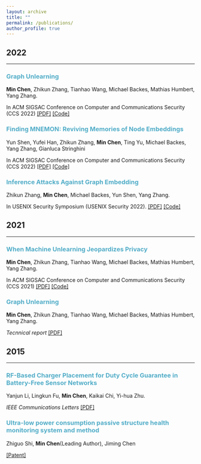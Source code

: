 ```yaml
---
layout: archive
title: ""
permalink: /publications/
author_profile: true
---
```


## 2022
___

### <span style="color:#52ADC8">Graph Unlearning</span>

<b>Min Chen</b>, Zhikun Zhang, Tianhao Wang, Michael Backes, Mathias Humbert, Yang Zhang.

In ACM SIGSAC Conference on Computer and Communications Security (CCS 2022) [[PDF]](https://arxiv.org/abs/2103.14991) [[Code]](https://github.com/MinChen00/Graph-Unlearning)


### <span style="color:#52ADC8">Finding MNEMON: Reviving Memories of Node Embeddings</span>

Yun Shen, Yufei Han, Zhikun Zhang, <b>Min Chen</b>, Ting Yu, Michael Backes, Yang Zhang, Gianluca Stringhini

In ACM SIGSAC Conference on Computer and Communications Security (CCS 2022) [[PDF]](https://arxiv.org/abs/2204.06963) [[Code]](https://milkigit.github.io/publications/)

### <span style="color:#52ADC8">Inference Attacks Against Graph Embedding</span>

Zhikun Zhang, <b>Min Chen</b>, Michael Backes, Yun Shen, Yang Zhang.

In USENIX Security Symposium (USENIX Security 2022). [[PDF]](https://arxiv.org/abs/2110.02631) [[Code]](https://github.com/Zhangzhk0819/GNN-Embedding-Leaks)


## 2021
___

### <span style="color:#52ADC8">When Machine Unlearning Jeopardizes Privacy</span>

<b>Min Chen</b>, Zhikun Zhang, Tianhao Wang, Michael Backes, Mathias Humbert, Yang Zhang.

In ACM SIGSAC Conference on Computer and Communications Security (CCS 2021) [[PDF]](https://arxiv.org/abs/2005.02205) [[Code]](https://github.com/MinChen00/UnlearningLeaks)


### <span style="color:#52ADC8">Graph Unlearning</span>

<b>Min Chen</b>, Zhikun Zhang, Tianhao Wang, Michael Backes, Mathias Humbert, Yang Zhang.

*Tecnnical report* [[PDF]](https://arxiv.org/abs/2103.14991)


## 2015
___

### <span style="color:#52ADC8">RF-Based Charger Placement for Duty Cycle Guarantee in Battery-Free Sensor Networks</span>

Yanjun Li, Lingkun Fu, <b>Min Chen</b>, Kaikai Chi, Yi-hua Zhu.

*IEEE Communications Letters* [[PDF]](https://arxiv.org/pdf/1508.02303.pdf)

### <span style="color:#52ADC8">Ultra-low power consumption passive structure health monitoring system and method</span>

Zhiguo Shi, <b>Min Chen</b>(Leading Author), Jiming Chen

[[Patent]](http://www.soopat.com/Patent/201510736108)